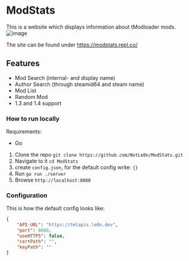 # ModStats
This is a website which displays information about tModloader mods.
![image](https://user-images.githubusercontent.com/26361108/205339062-78e3a42f-1e96-4abf-b224-2c113f3e71c9.png)

The site can be found under https://modstats.repl.co/

## Features
- Mod Search (internal- and display name)
- Author Search (through steamid64 and steam name)
- Mod List
- Random Mod
- 1.3 and 1.4 support

### How to run locally

Requirements:

 - Go

 1. Clone the repo `git clone https://github.com/NotLe0n/ModStats.git`
 2. Navigate to it `cd ModStats`
 3. create `config.json`, for the default config write: `{}`
 4. Run `go run ./server`
 5. Browse `http://localhost:8080`

### Configuration
This is how the default config looks like:
```json
{
	"API-URL": "https://tmlapis.le0n.dev",
	"port": 8080,
	"useHTTPS": false,
	"certPath": "",
	"keyPath": ""
}
```